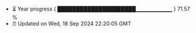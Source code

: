 - ⏳ Year progress { █████████████████████▁▁▁▁▁▁▁▁▁ } 71.57 %
- ⏰ Updated on Wed, 18 Sep 2024 22:20:05 GMT

